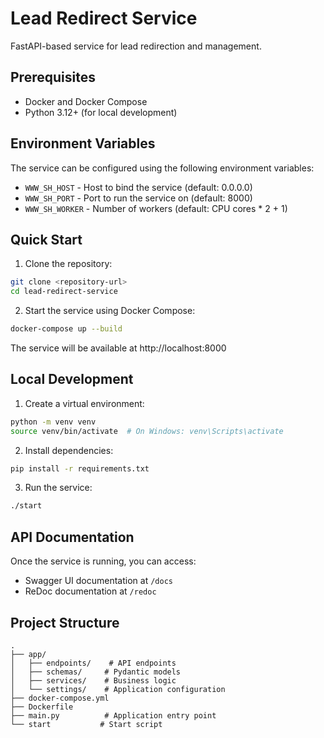 # Lead Redirect Service

FastAPI-based service for lead redirection and management.

## Prerequisites

- Docker and Docker Compose
- Python 3.12+ (for local development)

## Environment Variables

The service can be configured using the following environment variables:

- `WWW_SH_HOST` - Host to bind the service (default: 0.0.0.0)
- `WWW_SH_PORT` - Port to run the service on (default: 8000)
- `WWW_SH_WORKER` - Number of workers (default: CPU cores * 2 + 1)

## Quick Start

1. Clone the repository:
```bash
git clone <repository-url>
cd lead-redirect-service
```

2. Start the service using Docker Compose:
```bash
docker-compose up --build
```

The service will be available at http://localhost:8000

## Local Development

1. Create a virtual environment:
```bash
python -m venv venv
source venv/bin/activate  # On Windows: venv\Scripts\activate
```

2. Install dependencies:
```bash
pip install -r requirements.txt
```

3. Run the service:
```bash
./start
```

## API Documentation

Once the service is running, you can access:
- Swagger UI documentation at `/docs`
- ReDoc documentation at `/redoc`

## Project Structure

```
.
├── app/
│   ├── endpoints/    # API endpoints
│   ├── schemas/     # Pydantic models
│   ├── services/    # Business logic
│   └── settings/    # Application configuration
├── docker-compose.yml
├── Dockerfile
├── main.py          # Application entry point
└── start           # Start script
``` 